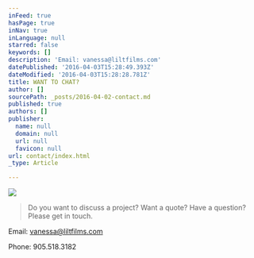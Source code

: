 ```yaml
---
inFeed: true
hasPage: true
inNav: true
inLanguage: null
starred: false
keywords: []
description: 'Email: vanessa@liltfilms.com'
datePublished: '2016-04-03T15:28:49.393Z'
dateModified: '2016-04-03T15:28:28.781Z'
title: WANT TO CHAT?
author: []
sourcePath: _posts/2016-04-02-contact.md
published: true
authors: []
publisher:
  name: null
  domain: null
  url: null
  favicon: null
url: contact/index.html
_type: Article

---
```

![](https://the-grid-user-content.s3-us-west-2.amazonaws.com/1f517f45-d03e-4037-bdcb-385c45633411.jpg)

> Do you want to discuss a project? Want a quote? Have a question? Please get in touch.

Email: vanessa@liltfilms.com

Phone: 905.518.3182